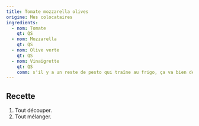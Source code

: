 ```yaml
---
title: Tomate mozzarella olives
origine: Mes colocataires
ingredients:
  - nom: Tomate
    qt: QS
  - nom: Mozzarella
    qt: QS
  - nom: Olive verte
    qt: QS
  - nom: Vinaigrette
    qt: QS
    comm: s'il y a un reste de pesto qui traîne au frigo, ça va bien dedans
---
```


Recette
-------

1. Tout découper.
2. Tout mélanger.
